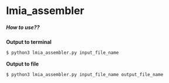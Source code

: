 # lmia_assembler

##### How to use??
**Output to terminal**
```bash
$ python3 lmia_assembler.py input_file_name
```
**Output to file**
```bash
$ python3 lmia_assembler.py input_file_name output_file_name
```
